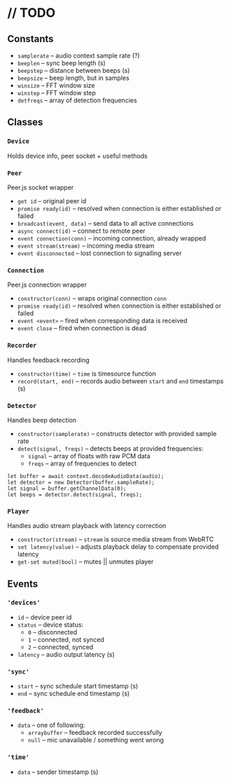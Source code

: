 // TODO
=======

Constants
---------

* `samplerate` &ndash; audio context sample rate (?)
* `beeplen` &ndash; sync beep length (s)
* `beepstep` &ndash; distance between beeps (s)
* `beepsize` &ndash; beep length, but in samples
* `winsize` &ndash; FFT window size
* `winstep` &ndash; FFT window step
* `detfreqs` &ndash; array of detection frequencies

Classes
-------

### `Device`

Holds device info, peer socket + useful methods

### `Peer`

Peer.js socket wrapper

* `get id` &ndash; original peer id
* `promise ready(id)` &ndash; resolved when connection is either established or failed
* `broadcast(event, data)` &ndash; send data to all active connections
* `async connect(id)` &ndash; connect to remote peer
* `event connection(conn)` &ndash; incoming connection, already wrapped
* `event stream(stream)` &ndash; incoming media stream
* `event disconnected` &ndash; lost connection to signalling server

### `Connection`

Peer.js connection wrapper

* `constructor(conn)` &ndash; wraps original connection `conn`
* `promise ready(id)` &ndash; resolved when connection is either established or failed
* `event <event>` &ndash; fired when corresponding data is received
* `event close` &ndash; fired when connection is dead

### `Recorder`

Handles feedback recording

* `constructor(time)` &ndash; `time` is timesource function
* `record(start, end)` &ndash; records audio between `start` and `end` timestamps (s)

### `Detector`

Handles beep detection

* `constructor(samplerate)` &ndash; constructs detector with provided sample rate
* `detect(signal, freqs)` &ndash; detects beeps at provided frequencies:
    * `signal` &ndash; array of floats with raw PCM data
    * `freqs` &ndash; array of frequencies to detect

```
let buffer = await context.decodeAudioData(audio);
let detector = new Detector(buffer.sampleRate);
let signal = buffer.getChannelData(0);
let beeps = detector.detect(signal, freqs);
```

### `Player`

Handles audio stream playback with latency correction

* `constructor(stream)` &ndash; `stream` is source media stream from WebRTC
* `set latency(value)` &ndash; adjusts playback delay to compensate provided latency
* `get-set muted(bool)` &ndash; mutes || unmutes player

Events
------

### `'devices'`

* `id` &ndash; device peer id
* `status` &ndash; device status:
    * `0` &ndash; disconnected
    * `1` &ndash; connected, not synced
    * `2` &ndash; connected, synced
* `latency` &ndash; audio output latency (s)

### `'sync'`

* `start` &ndash; sync schedule start timestamp (s)
* `end` &ndash; sync schedule end timestamp (s)

### `'feedback'`

* `data` &ndash; one of following:
    * `arraybuffer` &ndash; feedback recorded successfully
    * `null` &ndash; mic unavailable / something went wrong
    
### `'time'`

* `data` &ndash; sender timestamp (s)

